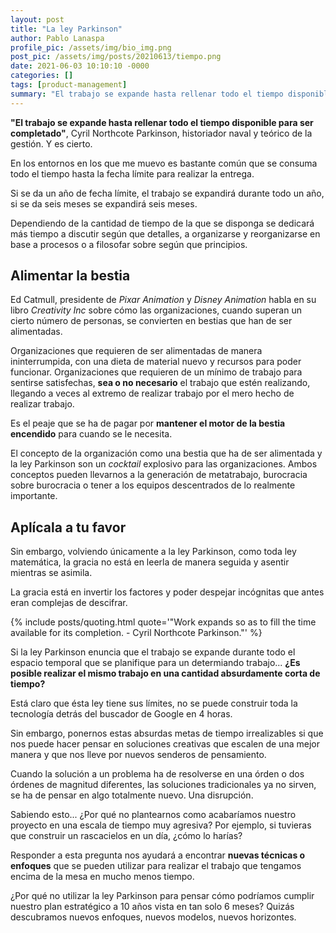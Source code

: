 ```yaml
---
layout: post
title: "La ley Parkinson"
author: Pablo Lanaspa
profile_pic: /assets/img/bio_img.png
post_pic: /assets/img/posts/20210613/tiempo.png
date: 2021-06-03 10:10:10 -0000
categories: []
tags: [product-management]
summary: "El trabajo se expande hasta rellenar todo el tiempo disponible para ser completado."
---
```


**"El trabajo se expande hasta rellenar todo el tiempo disponible para ser completado"**, Cyril Northcote Parkinson, historiador naval y teórico de la gestión. Y es cierto.

En los entornos en los que me muevo es bastante común que se consuma todo el tiempo hasta la fecha límite para realizar la entrega.

Si se da un año de fecha límite, el trabajo se expandirá durante todo un año, si se da seis meses se expandirá seis meses.

Dependiendo de la cantidad de tiempo de la que se disponga se dedicará más tiempo a discutir según que detalles, a organizarse y reorganizarse en base a procesos o a filosofar sobre según que principios.

## Alimentar la bestia

Ed Catmull, presidente de *Pixar Animation* y *Disney Animation* habla en su libro *Creativity Inc* sobre cómo las organizaciones, cuando superan un cierto número de personas, se convierten en bestias que han de ser alimentadas.

Organizaciones que requieren de ser alimentadas de manera ininterrumpida, con una dieta de material nuevo y recursos para poder funcionar. Organizaciones que requieren de un mínimo de trabajo para sentirse satisfechas, **sea o no necesario** el trabajo que estén realizando, llegando a veces al extremo de realizar trabajo por el mero hecho de realizar trabajo.

Es el peaje que se ha de pagar por **mantener el motor de la bestia encendido** para cuando se le necesita.

El concepto de la organización como una bestia que ha de ser alimentada y la ley Parkinson son un *cocktail* explosivo para las organizaciones. Ambos conceptos pueden llevarnos a la generación de metatrabajo, burocracia sobre burocracia o tener a los equipos descentrados de lo realmente importante.

## Aplícala a tu favor

Sin embargo, volviendo únicamente a la ley Parkinson, como toda ley matemática, la gracia no está en leerla de manera seguida y asentir mientras se asimila. 

La gracia está en invertir los factores y poder despejar incógnitas que antes eran complejas de descifrar.

{% include posts/quoting.html quote='"Work expands so as to fill the time available for its completion. - Cyril Northcote Parkinson."' %}

Si la ley Parkinson enuncia que el trabajo se expande durante todo el espacio temporal que se planifique para un determiando trabajo... **¿Es posible realizar el mismo trabajo en una cantidad absurdamente corta de tiempo?**

Está claro que ésta ley tiene sus límites, no se puede construir toda la tecnología detrás del buscador de Google en 4 horas.

Sin embargo, ponernos estas absurdas metas de tiempo irrealizables si que nos puede hacer pensar en soluciones creativas que escalen de una mejor manera y que nos lleve por nuevos senderos de pensamiento.

Cuando la solución a un problema ha de resolverse en una órden o dos órdenes de magnitud diferentes, las soluciones tradicionales ya no sirven, se ha de pensar en algo totalmente nuevo. Una disrupción.

Sabiendo esto... ¿Por qué no plantearnos como acabaríamos nuestro proyecto en una escala de tiempo muy agresiva? Por ejemplo, si tuvieras que construir un rascacielos en un día, ¿cómo lo harías? 

Responder a esta pregunta nos ayudará a encontrar **nuevas técnicas o enfoques** que se pueden utilizar para realizar el trabajo que tengamos encima de la mesa en mucho menos tiempo.


¿Por qué no utilizar la ley Parkinson para pensar cómo podríamos cumplir nuestro plan estratégico a 10 años vista en tan solo 6 meses? Quizás descubramos nuevos enfoques, nuevos modelos, nuevos horizontes.